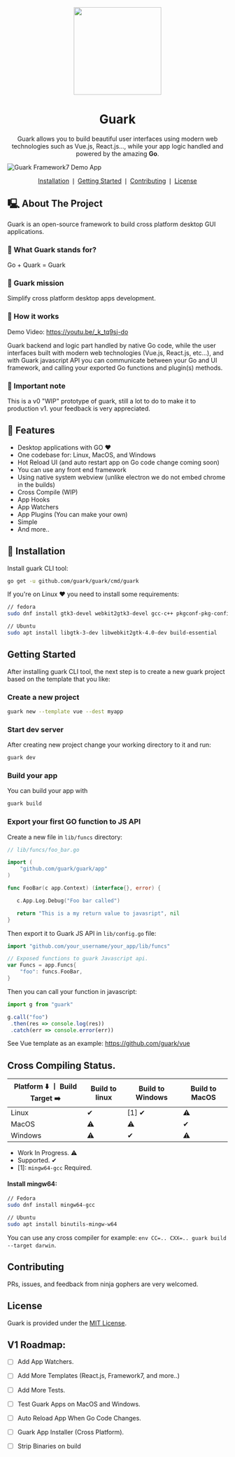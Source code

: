 <div align="center">
    <a href="https://github.com/guark/guark">
        <img src="https://raw.githubusercontent.com/MariaLetta/free-gophers-pack/master/characters/svg/51.svg" width="200">
    </a>
    <h1>Guark</h1>
    <p>Guark allows you to build beautiful user interfaces using modern web technologies such as Vue.js, React.js..., while your app logic handled and powered by the amazing <b>Go</b>.</p>
</div>

![Guark Framework7 Demo App](https://github.com/guark/guark/raw/master/testdata/demo.png)

<p align="center">
    <a href="#installation">Installation</a> ❘
    <a href="#getting-started">Getting Started</a> ❘
    <a href="#contributing">Contributing</a> ❘
    <a href="#license">License</a>
</p>


## 🖳  About The Project

Guark is an open-source framework to build cross platform desktop GUI applications.

### 📢 What Guark stands for?

Go + Quark = Guark

### 🔮 Guark mission

Simplify cross platform desktop apps development.

### 🎸 How it works

Demo Video: https://youtu.be/_k_tq9sj-do

Guark backend and logic part handled by native Go code, while the user interfaces built with modern web technologies (Vue.js, React.js, etc...), and with Guark javascript API you can communicate between your Go and UI framework, and calling your exported Go functions and plugin(s) methods.

### 🙏 Important note

This is a v0 "WIP" prototype of guark, still a lot to do to make it to production v1. your feedback is very appreciated.

## 💌  Features

- Desktop applications with GO ♥
- One codebase for: Linux, MacOS, and Windows
- Hot Reload UI (and auto restart app on Go code change coming soon)
- You can use any front end framework
- Using native system webview (unlike electron we do not embed chrome in the builds)
- Cross Compile (WIP)
- App Hooks
- App Watchers
- App Plugins (You can make your own)
- Simple
- And more..


## 📜  Installation

Install guark CLI tool:
```bash
go get -u github.com/guark/guark/cmd/guark
```

If you're on Linux ❤ you need to install some requirements:

```bash
// fedora
sudo dnf install gtk3-devel webkit2gtk3-devel gcc-c++ pkgconf-pkg-config

// Ubuntu
sudo apt install libgtk-3-dev libwebkit2gtk-4.0-dev build-essential
```

## Getting Started

After installing guark CLI tool, the next step is to create a new guark project based on the template that you like:

### Create a new project

```bash
guark new --template vue --dest myapp
``` 

### Start dev server

After creating new project change your working directory to it and run: 
```bash
guark dev
```

### Build your app

You can build your app with
```bash
guark build
``` 

### Export your first GO function to JS API

Create a new file in `lib/funcs` directory:
```go
// lib/funcs/foo_bar.go

import (
	"github.com/guark/guark/app"
)

func FooBar(c app.Context) (interface{}, error) {

   c.App.Log.Debug("Foo bar called")

   return "This is a my return value to javasript", nil
}
```

Then export it to Guark JS API in `lib/config.go` file:

```go
import "github.com/your_username/your_app/lib/funcs"

// Exposed functions to guark Javascript api.
var Funcs = app.Funcs{
	"foo": funcs.FooBar,
}

```

Then you can call your function in javascript:

```js
import g from "guark"

g.call("foo")
 .then(res => console.log(res))
 .catch(err => console.error(err))
```

See Vue template as an example: https://github.com/guark/vue


## Cross Compiling Status.

|   Platform  ⬇️  ⼁ Build Target ➡️ |  Build to linux | Build to Windows  | Build to MacOS  |
|---|---|---|---|
| Linux    |  ✔  | [1] ✔ |  ⚠  |
| MacOS    |  ⚠  |   ⚠   |  ✔  |
| Windows  |  ⚠  |   ✔   |  ⚠  |

- Work In Progress. ⚠
- Supported. ✔
- [1]: `mingw64-gcc` Required.


#### Install mingw64:
```bash
// Fedora
sudo dnf install mingw64-gcc

// Ubuntu
sudo apt install binutils-mingw-w64
```

You can use any cross compiler for example: `env CC=.. CXX=.. guark build --target darwin`.

## Contributing

PRs, issues, and feedback from ninja gophers are very welcomed.

## License

Guark is provided under the [MIT License](https://github.com/guark/guark/blob/master/LICENSE).

## V1 Roadmap:

- [ ] Add App Watchers.
- [ ] Add More Templates (React.js, Framework7, and more..)
- [ ] Add More Tests.
- [ ] Test Guark Apps on MacOS and Windows.
- [ ] Auto Reload App When Go Code Changes.
- [ ] Guark App Installer (Cross Platform).
- [ ] Strip Binaries on build


